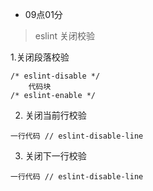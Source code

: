 
- 09点01分
> eslint 关闭校验

1.关闭段落校验
```
/* eslint-disable */
    代码块
/* eslint-enable */
```
2. 关闭当前行校验
```
一行代码 // eslint-disable-line

```
3. 关闭下一行校验

```
一行代码 // eslint-disable-line

```
